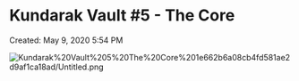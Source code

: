 # Kundarak Vault #5 - The Core

Created: May 9, 2020 5:54 PM

![Kundarak%20Vault%205%20The%20Core%201e662b6a08cb4fd581ae2d9af1ca18ad/Untitled.png](Kundarak%20Vault%205%20The%20Core%201e662b6a08cb4fd581ae2d9af1ca18ad/Untitled.png)